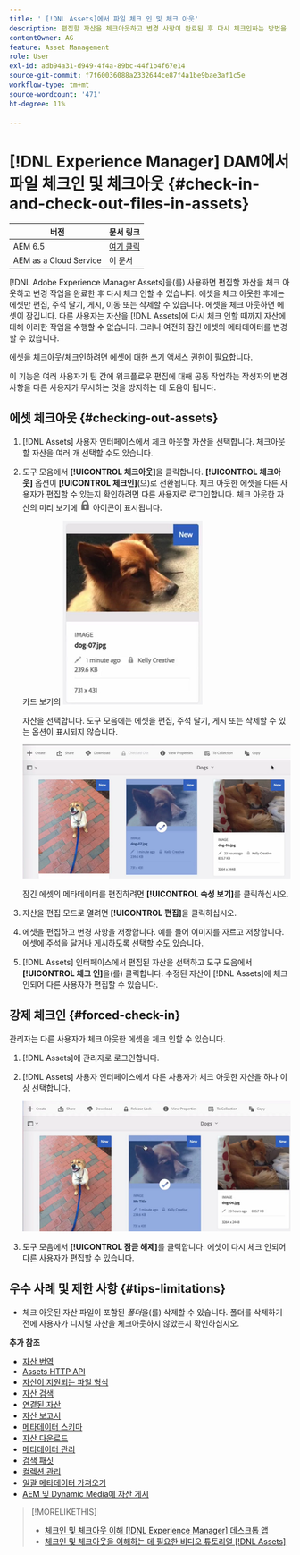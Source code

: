 ```yaml
---
title: ' [!DNL Assets]에서 파일 체크 인 및 체크 아웃'
description: 편집할 자산을 체크아웃하고 변경 사항이 완료된 후 다시 체크인하는 방법을 알아봅니다.
contentOwner: AG
feature: Asset Management
role: User
exl-id: adb94a31-d949-4f4a-89bc-44f1b4f67e14
source-git-commit: f7f60036088a2332644ce87f4a1be9bae3af1c5e
workflow-type: tm+mt
source-wordcount: '471'
ht-degree: 11%

---
```


# [!DNL Experience Manager] DAM에서 파일 체크인 및 체크아웃 {#check-in-and-check-out-files-in-assets}

| 버전 | 문서 링크 |
| -------- | ---------------------------- |
| AEM 6.5 | [여기 클릭](https://experienceleague.adobe.com/docs/experience-manager-65/assets/managing/check-out-and-submit-assets.html?lang=en) |
| AEM as a Cloud Service | 이 문서 |

[!DNL Adobe Experience Manager Assets]을(를) 사용하면 편집할 자산을 체크 아웃하고 변경 작업을 완료한 후 다시 체크 인할 수 있습니다. 에셋을 체크 아웃한 후에는 에셋만 편집, 주석 달기, 게시, 이동 또는 삭제할 수 있습니다. 에셋을 체크 아웃하면 에셋이 잠깁니다. 다른 사용자는 자산을 [!DNL Assets]에 다시 체크 인할 때까지 자산에 대해 이러한 작업을 수행할 수 없습니다. 그러나 여전히 잠긴 에셋의 메타데이터를 변경할 수 있습니다.

에셋을 체크아웃/체크인하려면 에셋에 대한 쓰기 액세스 권한이 필요합니다.

이 기능은 여러 사용자가 팀 간에 워크플로우 편집에 대해 공동 작업하는 작성자의 변경 사항을 다른 사용자가 무시하는 것을 방지하는 데 도움이 됩니다.

## 에셋 체크아웃 {#checking-out-assets}

1. [!DNL Assets] 사용자 인터페이스에서 체크 아웃할 자산을 선택합니다. 체크아웃할 자산을 여러 개 선택할 수도 있습니다.

1. 도구 모음에서 **[!UICONTROL 체크아웃]**&#x200B;을 클릭합니다. **[!UICONTROL 체크아웃]** 옵션이 **[!UICONTROL 체크인]**(으)로 전환됩니다.
체크 아웃한 에셋을 다른 사용자가 편집할 수 있는지 확인하려면 다른 사용자로 로그인합니다. 체크 아웃한 자산의 미리 보기에 ![체크 아웃 잠금 아이콘](assets/do-not-localize/checkout_lock.png) 아이콘이 표시됩니다.

   카드 보기의 ![체크아웃 아이콘](assets/checkout-icon-card-view.png)

   자산을 선택합니다. 도구 모음에는 에셋을 편집, 주석 달기, 게시 또는 삭제할 수 있는 옵션이 표시되지 않습니다.

   ![chlimage_1-472](assets/checkout-asset-toolbar-options.png)

   잠긴 에셋의 메타데이터를 편집하려면 **[!UICONTROL 속성 보기]**&#x200B;를 클릭하십시오.

1. 자산을 편집 모드로 열려면 **[!UICONTROL 편집]**&#x200B;을 클릭하십시오.

1. 에셋을 편집하고 변경 사항을 저장합니다. 예를 들어 이미지를 자르고 저장합니다. 에셋에 주석을 달거나 게시하도록 선택할 수도 있습니다.

1. [!DNL Assets] 인터페이스에서 편집된 자산을 선택하고 도구 모음에서 **[!UICONTROL 체크 인]**&#x200B;을(를) 클릭합니다. 수정된 자산이 [!DNL Assets]에 체크 인되어 다른 사용자가 편집할 수 있습니다.

## 강제 체크인 {#forced-check-in}

관리자는 다른 사용자가 체크 아웃한 에셋을 체크 인할 수 있습니다.

1. [!DNL Assets]에 관리자로 로그인합니다.
1. [!DNL Assets] 사용자 인터페이스에서 다른 사용자가 체크 아웃한 자산을 하나 이상 선택합니다.

   ![chlimage_1-476](assets/chlimage_1-476.png)

1. 도구 모음에서 **[!UICONTROL 잠금 해제]**&#x200B;를 클릭합니다. 에셋이 다시 체크 인되어 다른 사용자가 편집할 수 있습니다.

## 우수 사례 및 제한 사항 {#tips-limitations}

* 체크 아웃된 자산 파일이 포함된 *폴더*&#x200B;을(를) 삭제할 수 있습니다. 폴더를 삭제하기 전에 사용자가 디지털 자산을 체크아웃하지 않았는지 확인하십시오.

**추가 참조**

* [자산 번역](translate-assets.md)
* [Assets HTTP API](mac-api-assets.md)
* [자산이 지원되는 파일 형식](file-format-support.md)
* [자산 검색](search-assets.md)
* [연결된 자산](use-assets-across-connected-assets-instances.md)
* [자산 보고서](asset-reports.md)
* [메타데이터 스키마](metadata-schemas.md)
* [자산 다운로드](download-assets-from-aem.md)
* [메타데이터 관리](manage-metadata.md)
* [검색 패싯](search-facets.md)
* [컬렉션 관리](manage-collections.md)
* [일괄 메타데이터 가져오기](metadata-import-export.md)
* [AEM 및 Dynamic Media에 자산 게시](/help/assets/publish-assets-to-aem-and-dm.md)

>[!MORELIKETHIS]
>
>* [체크인 및 체크아웃 이해 [!DNL Experience Manager] 데스크톱 앱](https://experienceleague.adobe.com/docs/experience-manager-desktop-app/using/using.html#how-app-works2)
>* [체크인 및 체크아웃을 이해하는 데 필요한 비디오 튜토리얼 [!DNL Assets]](https://experienceleague.adobe.com/docs/experience-manager-learn/assets/collaboration/check-in-and-check-out.html)
